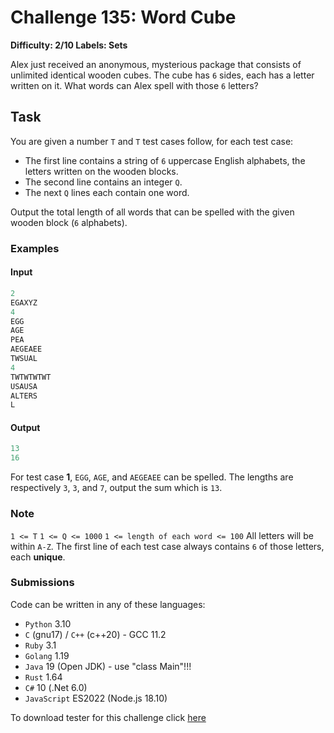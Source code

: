 # Challenge 135: Word Cube

**Difficulty: 2/10
Labels: Sets**

Alex just received an anonymous, mysterious package that consists of unlimited identical wooden cubes. The cube has `6` sides, each has a letter written on it. What words can Alex spell with those `6` letters?

## Task

You are given a number `T` and `T` test cases follow, for each test case:

- The first line contains a string of `6` uppercase English alphabets, the letters written on the wooden blocks.
- The second line contains an integer `Q`.
- The next `Q` lines each contain one word.

Output the total length of all words that can be spelled with the given wooden block (`6` alphabets).

### Examples

#### Input

```rust
2
EGAXYZ
4
EGG
AGE
PEA
AEGEAEE
TWSUAL
4
TWTWTWTWT
USAUSA
ALTERS
L
```

#### Output

```rust
13
16
```

For test case **1**, `EGG`, `AGE`, and `AEGEAEE` can be spelled. The lengths are respectively `3`, `3`, and `7`, output the sum which is `13`.

### Note

`1 <= T`
`1 <= Q <= 1000`
`1 <= length of each word <= 100`
All letters will be within `A-Z`. The first line of each test case always contains `6` of those letters, each **unique**.

### Submissions

Code can be written in any of these languages:

- `Python` 3.10
- `C` (gnu17) / `C++` (c++20) - GCC 11.2
- `Ruby` 3.1
- `Golang` 1.19
- `Java` 19 (Open JDK) - use "class Main"!!!
- `Rust` 1.64
- `C#` 10 (.Net 6.0)
- `JavaScript` ES2022 (Node.js 18.10)

To download tester for this challenge click [here](https://downgit.github.io/#/home?url=https://github.com/Pomroka/TWT_Challenges_Tester/tree/main/Challenge_135)

